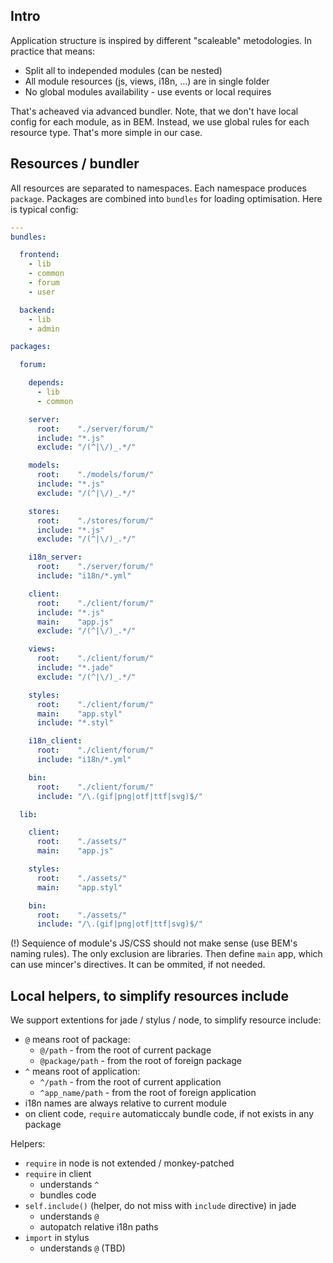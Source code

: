 Intro
-----

Application structure is inspired by different "scaleable" metodologies.
In practice that means:

- Split all to independed modules (can be nested)
- All module resources (js, views, i18n, ...) are in single folder
- No global modules availability - use events or local requires

That's acheaved via advanced bundler. Note, that we don't have local config
for each module, as in BEM. Instead, we use global rules for each resource type.
That's more simple in our case.


Resources / bundler
-------------------

All resources are separated to namespaces. Each namespace produces `package`.
Packages are combined into `bundles` for loading optimisation. Here is typical
config:

``` yaml
---
bundles:

  frontend:
    - lib
    - common
    - forum
    - user

  backend:
    - lib
    - admin

packages:

  forum:

    depends:
      - lib
      - common

    server:
      root:    "./server/forum/"
      include: "*.js"
      exclude: "/(^|\/)_.*/"

    models:
      root:    "./models/forum/"
      include: "*.js"
      exclude: "/(^|\/)_.*/"

    stores:
      root:    "./stores/forum/"
      include: "*.js"
      exclude: "/(^|\/)_.*/"

    i18n_server:
      root:    "./server/forum/"
      include: "i18n/*.yml"

    client:
      root:    "./client/forum/"
      include: "*.js"
      main:    "app.js"
      exclude: "/(^|\/)_.*/"

    views:
      root:    "./client/forum/"
      include: "*.jade"
      exclude: "/(^|\/)_.*/"

    styles:
      root:    "./client/forum/"
      main:    "app.styl"
      include: "*.styl"

    i18n_client:
      root:    "./client/forum/"
      include: "i18n/*.yml"

    bin:
      root:    "./client/forum/"
      include: "/\.(gif|png|otf|ttf|svg)$/"

  lib:

    client:
      root:    "./assets/"
      main:    "app.js"

    styles:
      root:    "./assets/"
      main:    "app.styl"

    bin:
      root:    "./assets/"
      include: "/\.(gif|png|otf|ttf|svg)$/"
```

(!) Sequience of module's JS/CSS should not make sense (use BEM's naming rules).
The only exclusion are libraries. Then define `main` app, which can use mincer's
directives. It can be ommited, if not needed.


Local helpers, to simplify resources include
--------------------------------------------

We support extentions for jade / stylus / node, to simplify resource include:

- `@` means root of package:
  - `@/path` - from the root of current package
  - `@package/path` - from the root of foreign package
- `^` means root of application:
  - `^/path` - from the root of current application
  - `^app_name/path` - from the root of foreign application
- i18n names are always relative to current module
- on client code, `require` automaticcaly bundle code, if not exists in
  any package

Helpers:

- `require` in node is not extended / monkey-patched
- `require` in client
  - understands `^`
  - bundles code
- `self.include()` (helper, do not miss with `include` directive) in jade
  - understands `@`
  - autopatch relative i18n paths
- `import` in stylus
  - understands `@` (TBD)

